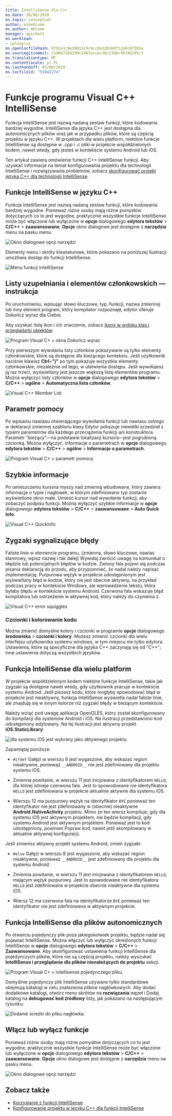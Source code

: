 ```yaml
---
title: IntelliSense dla C++
ms.date: 10/08/2018
ms.topic: conceptual
author: mikeblome
ms.author: mblome
manager: wpickett
ms.workload:
- cplusplus
ms.openlocfilehash: 6f92a1c9e39013c9c9cc0a320169f12e0c075b5a
ms.sourcegitcommit: 21d667104199c2493accec20c2388cf674b195c3
ms.translationtype: MT
ms.contentlocale: pl-PL
ms.lasthandoff: 02/08/2019
ms.locfileid: "55942274"
---
```

# <a name="visual-c-intellisense-features"></a>Funkcje programu Visual C++ IntelliSense

Funkcja IntelliSense jest nazwą nadaną zestaw funkcji, które kodowania bardziej wygodne. IntelliSense dla języka C++ jest dostępna dla autonomicznych plików oraz jak w przypadku plików, które są częścią projektu w języku C++. W projektach dla wielu platform, niektóre funkcje IntelliSense są dostępne w *.cpp* i *.c* pliki w projekcie współdzielonym kodem, nawet wtedy, gdy jesteś w kontekście systemu Android lub iOS.

Ten artykuł zawiera omówienie funkcji C++ IntelliSense funkcji. Aby uzyskać informacje na temat konfigurowania projektu dla technologii IntelliSense i rozwiązywania problemów, zobacz [skonfigurować projekt języka C++ dla technologii IntelliSense](visual-cpp-intellisense-configuration.md).

## <a name="intellisense-features-in-c"></a>Funkcje IntelliSense w języku C++

Funkcja IntelliSense jest nazwą nadaną zestaw funkcji, które kodowania bardziej wygodne. Ponieważ różne osoby mają różne pomysłów dotyczących co to jest wygodne, praktycznie wszystkie funkcje IntelliSense może być włączone lub wyłączone w **opcje** dialogowego **edytora tekstów**  >  **C/C++** > **zaawansowane**. **Opcje** okno dialogowe jest dostępne z **narzędzia** menu na pasku menu.

![Okno dialogowe opcji narzędzi](../ide/media/sintellisensecpptoolsoptions.PNG)

Elementy menu i skróty klawiaturowe, które pokazano na poniższej ilustracji umożliwia dostęp do funkcji IntelliSense.

![Menu funkcji IntelliSense](../ide/media/vs2015_cpp_intellisense_menu.png)

## <a name="statement-completion-and-member-list"></a>Listy uzupełniania i elementów członkowskich — instrukcja

Po uruchomieniu, wpisując słowo kluczowe, typ, funkcji, nazwa zmiennej lub inny element program, który kompilator rozpoznaje, edytor oferuje Dokończ wyraz dla Ciebie.

Aby uzyskać listę ikon i ich znaczenie, zobacz [ikony w widoku klas i przeglądarki obiektów](../ide/class-view-and-object-browser-icons.md).

![Program Visual C&#43; &#43; okna Dokończ wyraz](../ide/media/vs2015_cpp_complete_word.png)

Przy pierwszym wywołaniu listy członków pokazywane są tylko elementy członkowskie, które są dostępne dla bieżącego kontekstu. Jeśli użytkownik naciśnie klawisz **Ctrl**+**"j"** po tym pokazuje wszystkie elementy członkowskie, niezależnie od tego, w ułatwienia dostępu. Jeśli wywołujesz ją raz trzeci, wyświetlany jest jeszcze większą listę elementów programu. Można wyłączyć listy członków w **opcje** dialogowego **edytora tekstów** > **C/C++** > **ogólne**  >  **Automatyczna lista członków**.

![Visual C&#43;&#43; Member List](../ide/media/vs2015_cpp_list_members.png)

## <a name="parameter-help"></a>Parametr pomocy

Po wpisaniu nawiasu otwierającego wywołania funkcji lub nawiasu ostrego w deklaracji zmiennej szablonu klasy Edytor pokazuje niewielki przedział z typami parametrów dla każdego przeciążenia funkcji ani konstruktora. Parametr "bieżący"&mdash;na podstawie lokalizacji kursora&mdash;jest pogrubioną czcionką. Można wyłączyć, informacje o parametrach w **opcje** dialogowego **edytora tekstów** > **C/C++** > **ogólne**  >  **Informacje o parametrach**.

![Program Visual C&#43; &#43; parametr pomocy](../ide/media/vs_2015_cpp_param_help.png)

## <a name="quick-info"></a>Szybkie informacje

Po umieszczeniu kursora myszy nad zmienną wbudowane, który zawiera informacje o typie i nagłówek, w którym zdefiniowano typ zostanie wyświetlone okno małe. Umieść kursor nad wywołanie funkcji, aby zobaczyć podpisu funkcji. Można wyłączyć szybkie informacje w **opcje** dialogowego **edytora tekstów** > **C/C++** > **zaawansowane**  >  **Auto Quick Info**.

![Visual C&#43;&#43; QuickInfo](../ide/media/vs2015_cpp_quickinfo.png)

## <a name="error-squiggles"></a>Zygzaki sygnalizujące błędy

Faliste linie w elemencie programu, (zmienna, słowo kluczowe, nawias klamrowy, wpisz nazwę i tak dalej) Wywołaj zwrócić uwagę na komunikat o błędzie lub potencjalnych błędów w kodzie. Zielony fala pojawi się podczas pisania deklaracją do przodu, aby przypomnieć, że nadal należy napisać implementację. Purpurowa wężyk w projekcie udostępnionym jest wyświetlany błąd w kodzie, który nie jest obecnie aktywny, na przykład podczas pracy w kontekście Windows, ale wprowadzenie tekstu, która byłaby błędu w kontekście systemu Android. Czerwona fala wskazuje błąd kompilatora lub ostrzeżenie w aktywnej kod, który należy do czynienia z.

![Visual C&#43;&#43; error squiggles](../ide/media/vs2015_cpp_error_quiggles.png)

### <a name="code-colorization-and-fonts"></a>Czcionki i kolorowanie kodu

Można zmienić domyślne kolory i czcionki w programie **opcje** dialogowego **środowiska** > **czcionki i kolory**. Możesz zmienić czcionki dla wielu interfejsu użytkownika systemu windows, w tym miejscu nie tylko edytora. Ustawienia, które są specyficzne dla języka C++ zaczynają się od "C++"; inne ustawienia dotyczą wszystkich języków.

## <a name="cross-platform-intellisense"></a>Funkcja IntelliSense dla wielu platform

W projekcie współdzielonym kodem niektóre funkcje IntelliSense, takie jak zygzaki są dostępne nawet wtedy, gdy użytkownik pracuje w kontekście systemu Android. Jeśli piszesz kodu, które mogłyby spowodować błąd w projekcie jest nieaktywny, funkcja IntelliSense wyświetla nadal faliste linie, ale znajdują się w innym kolorze niż zygzaki błędy w bieżącym kontekście.

Należy wziąć pod uwagę aplikacja OpenGLES, który został skonfigurowany do kompilacji dla systemów Android i iOS. Na ilustracji przedstawiono kod udostępniony edytowany. Na tej ilustracji jest aktywny projekt **iOS.StaticLibrary**:

![dla systemu iOS jest wybrany jako aktywnego projektu.](../ide/media/intellisensecppcrossplatform2.png)

Zapamiętaj poniższe:

- `#ifdef` Gałęzi w wierszu 6 jest wygaszone, aby wskazać region nieaktywne, ponieważ `__ANDROID__` nie jest zdefiniowany dla projektu systemu iOS.

- Zmienna powitanie, w wierszu 11 jest inicjowana z identyfikatorem `HELLO`, dla której istnieje czerwona fala. Jest to spowodowane nie identyfikatora `HELLO` jest zdefiniowana w projekcie aktualnie aktywne dla systemu iOS.

- Wierszu 12 ma purpurowy wężyk na identyfikator `BYE` ponieważ ten identyfikator nie jest zdefiniowany w (obecnie) nieaktywne **Android.NativeActivity** projektu. Mimo że ten wiersz kompiluje, gdy dla systemu iOS jest aktywnym projektem, nie będzie kompilacji, gdy systemu Android jest aktywnym projektem. Ponieważ jest to kod udostępniony, powinien Popraw kod, nawet jeśli skompilowany w aktualnie aktywnej konfiguracji.

Jeśli zmienisz aktywny projekt systemu Android, zmień zygzaki:

- `#else` Gałęzi w wierszu 8 jest wygaszone, aby wskazać region nieaktywne, ponieważ `__ANDROID__` jest zdefiniowany dla projektu dla systemu Android.

- Zmienna powitanie, w wierszu 11 jest inicjowana z identyfikatorem `HELLO`, mającym wężyk purpurowy. Jest to spowodowane nie identyfikatora `HELLO` jest zdefiniowana w projekcie obecnie nieaktywne dla systemu iOS.

- Wiersz 12 ma czerwona fala na identyfikatorze `BYE` ponieważ ten identyfikator nie jest zdefiniowana w aktywnym projekcie.

## <a name="intellisense-for-stand-alone-files"></a>Funkcja IntelliSense dla plików autonomicznych

Po otwarciu pojedynczy plik poza jakiegokolwiek projektu, będzie nadal się pojawiać IntelliSense. Można włączyć lub wyłączyć określonych funkcji IntelliSense w **opcje** dialogowego **edytora tekstów** > **C/C++**  >  **Zaawansowane**. Aby skonfigurować ustawienia funkcji IntelliSense dla pojedynczych plików, które nie są częścią projektu, należy wyszukać **IntelliSense i przeglądanie dla plików nienależących do projektu** sekcji.

![Program Visual C&#43; &#43; intellisense pojedynczego pliku](../ide/media/vs2015_cpp_single_file_intellisense.png)

Domyślnie pojedynczy plik IntelliSense używane tylko standardowe obejmują katalogi w celu znalezienia plików nagłówkowych. Aby dodać dodatkowe katalogi, otwórz menu skrótów na **rozwiązania** węzeł i Dodaj katalog na **debugować kod źródłowy** listy, jak pokazano na następującym rysunku:

![Dodanie ścieżki do pliku nagłówka.](../ide/media/intellisensedebugyourcode.jpg)

## <a name="enable-or-disable-features"></a>Włącz lub wyłącz funkcje

Ponieważ różne osoby mają różne pomysłów dotyczących co to jest wygodne, praktycznie wszystkie funkcje IntelliSense może być włączone lub wyłączone w **opcje** dialogowego **edytora tekstów**  >  **C/C++** > **zaawansowane**. **Opcje** okno dialogowe jest dostępne z **narzędzia** menu na pasku menu.

![Okno dialogowe opcji narzędzi](../ide/media/sintellisensecpptoolsoptions.PNG)

## <a name="see-also"></a>Zobacz także

- [Korzystanie z funkcji IntelliSense](../ide/using-intellisense.md)
- [Konfigurowanie projektu w języku C++ dla funkcji IntelliSense](visual-cpp-intellisense-configuration.md)
